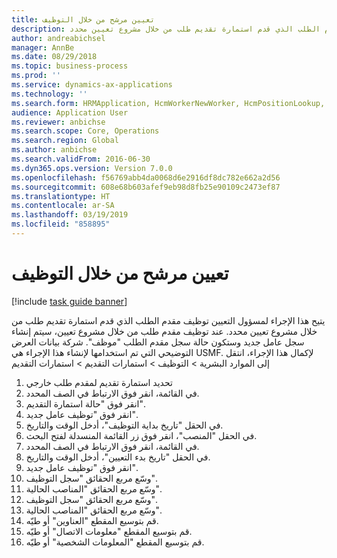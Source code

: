 ```yaml
---
title: تعيين مرشح من خلال التوظيف
description: يتيح هذا الإجراء لمسؤول التعيين توظيف مقدم الطلب الذي قدم استمارة تقديم طلب من خلال مشروع تعيين محدد.
author: andreabichsel
manager: AnnBe
ms.date: 08/29/2018
ms.topic: business-process
ms.prod: ''
ms.service: dynamics-ax-applications
ms.technology: ''
ms.search.form: HRMApplication, HcmWorkerNewWorker, HcmPositionLookup, HcmWorker, HcmPosition, HcmPositionDateManager,  DefaultDashboard
audience: Application User
ms.reviewer: anbichse
ms.search.scope: Core, Operations
ms.search.region: Global
ms.author: anbichse
ms.search.validFrom: 2016-06-30
ms.dyn365.ops.version: Version 7.0.0
ms.openlocfilehash: f56769abb4da0068d6e2916df8dc782e662a2d56
ms.sourcegitcommit: 608e68b603afef9eb98d8fb25e90109c2473ef87
ms.translationtype: HT
ms.contentlocale: ar-SA
ms.lasthandoff: 03/19/2019
ms.locfileid: "858895"
---
```

# <a name="hiring-candidate-through-recruiting"></a>تعيين مرشح من خلال التوظيف

[!include [task guide banner](../../includes/task-guide-banner.md)]

يتيح هذا الإجراء لمسؤول التعيين توظيف مقدم الطلب الذي قدم استمارة تقديم طلب من خلال مشروع تعيين محدد. عند توظيف مقدم طلب من خلال مشروع تعيين، سيتم إنشاء سجل عامل جديد وستكون حالة سجل مقدم الطلب "موظف". شركة بيانات العرض التوضيحي التي تم استخدامها لإنشاء هذا الإجراء هي USMF. لإكمال هذا الإجراء، انتقل إلى الموارد البشرية > التوظيف‬ > استمارات التقديم‬ > استمارات التقديم‬ 

1. تحديد استمارة تقديم لمقدم طلب خارجي
2. في القائمة، انقر فوق الارتباط في الصف المحدد.
3. انقر فوق "حالة استمارة التقديم‬".
4. انقر فوق "توظيف عامل جديد".
5. في الحقل "تاريخ بداية التوظيف‬"، أدخل الوقت والتاريخ.
6. في الحقل "المنصب"، انقر فوق زر القائمة المنسدلة لفتح البحث.
7. في القائمة، انقر فوق الارتباط في الصف المحدد.
8. في الحقل "تاريخ بدء التعيين‬"، أدخل الوقت والتاريخ.
9. انقر فوق "توظيف عامل جديد".
10. وسّع مربع الحقائق "سجل التوظيف‬".
11. وسّع مربع الحقائق "المناصب الحالية‬".
12. وسّع مربع الحقائق "سجل التوظيف‬".
13. وسّع مربع الحقائق "المناصب الحالية‬".
14. قم بتوسيع المقطع "العناوين‬" أو طيّه.
15. ‏‫قم بتوسيع المقطع "معلومات الاتصال‬‬" أو طيّه.
16. ‏‫قم بتوسيع المقطع "المعلومات الشخصية‬‬‬" أو طيّه.

